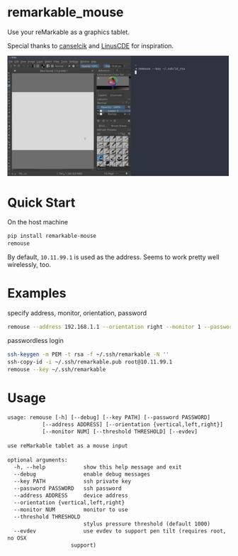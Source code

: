 # remarkable_mouse

Use your reMarkable as a graphics tablet.

Special thanks to [canselcik](https://github.com/canselcik/libremarkable) and [LinusCDE](https://github.com/LinusCDE/rmWacomToMouse) for inspiration.

<img src="photo.gif" width=500>

# Quick Start

On the host machine

``` bash
pip install remarkable-mouse
remouse
```

By default, `10.11.99.1` is used as the address.  Seems to work pretty well wirelessly, too.

# Examples

specify address, monitor, orientation, password

``` bash
remouse --address 192.168.1.1 --orientation right --monitor 1 --password foobar
```
passwordless login

``` bash
ssh-keygen -m PEM -t rsa -f ~/.ssh/remarkable -N ''
ssh-copy-id -i ~/.ssh/remarkable.pub root@10.11.99.1
remouse --key ~/.ssh/remarkable
```

# Usage

    usage: remouse [-h] [--debug] [--key PATH] [--password PASSWORD]
               [--address ADDRESS] [--orientation {vertical,left,right}]
               [--monitor NUM] [--threshold THRESHOLD] [--evdev]

    use reMarkable tablet as a mouse input

    optional arguments:
      -h, --help            show this help message and exit
      --debug               enable debug messages
      --key PATH            ssh private key
      --password PASSWORD   ssh password
      --address ADDRESS     device address
      --orientation {vertical,left,right}
      --monitor NUM         monitor to use
      --threshold THRESHOLD
                            stylus pressure threshold (default 1000)
      --evdev               use evdev to support pen tilt (requires root, no OSX
                        support)
